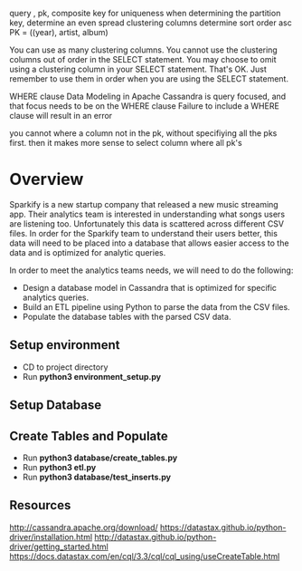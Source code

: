query , pk, composite key for uniqueness
when determining the partition key, determine an even spread
clustering columns determine sort order asc
PK = ((year), artist, album)

You can use as many clustering columns. You cannot use the clustering columns out of order in the SELECT statement. You may choose to omit using a clustering column in your SELECT statement. That's OK. Just remember to use them in order when you are using the SELECT statement.

WHERE clause
Data Modeling in Apache Cassandra is query focused, and that focus needs to be on the WHERE clause
Failure to include a WHERE clause will result in an error

you cannot where a column not in the pk, without specifiying all the pks first. then it makes more sense to select column where all pk's

# Overview

Sparkify is a new startup company that released a new music streaming app. Their analytics team is interested in understanding what songs users are listening too. Unfortunately this data is scattered across different CSV files. In order for the Sparkify team to understand their users better, this data will need to be placed into a database that allows easier access to the data and is optimized for analytic queries.

In order to meet the analytics teams needs, we will need to do the following:
* Design a database model in Cassandra that is optimized for specific analytics queries. 
* Build an ETL pipeline using Python to parse the data from the CSV files.
* Populate the database tables with the parsed CSV data.

## Setup environment
* CD to project directory
* Run **python3 environment_setup.py**

## Setup Database


## Create Tables and Populate
* Run **python3 database/create_tables.py** 
* Run **python3 etl.py**
* Run **python3 database/test_inserts.py**

## Resources
http://cassandra.apache.org/download/
https://datastax.github.io/python-driver/installation.html
http://datastax.github.io/python-driver/getting_started.html
https://docs.datastax.com/en/cql/3.3/cql/cql_using/useCreateTable.html

